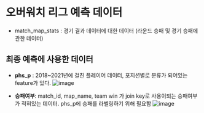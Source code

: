 # 오버워치 리그 예측 데이터
- match_map_stats : 경기 결과 데이터에 대한 데이터 (라운드 승패 및 경기 승패에 관한 데이터)

## 최종 예측에 사용한 데이터
- **phs_p** : 2018~2021년에 걸친 플레이어 데이터, 포지션별로 분류가 되어있는 feature가 있다.
![image](https://user-images.githubusercontent.com/59313007/121768309-94644980-cb98-11eb-8d1a-671289c453db.png)

- **승패여부**: match_id,	map_name,	team	win 가 join key로 사용이되는 승패여부가 적혀있는 데이터. phs_p에 승패를 라벨링하기 위해 필요함
![image](https://user-images.githubusercontent.com/59313007/121768357-d1304080-cb98-11eb-9593-f50624cbcc34.png)
